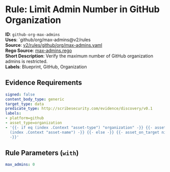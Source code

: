 # Rule: Limit Admin Number in GitHub Organization

**ID**: `github-org-max-admins`  
**Uses**: `github/org/max-admins@v2/rules  
**Source**: [v2/rules/github/org/max-admins.yaml](https://github.com/scribe-public/sample-policies/v2/rules/github/org/max-admins.yaml)  
**Rego Source**: [max-admins.rego](https://github.com/scribe-public/sample-policies/v2/rules/github/org/max-admins.rego)  
**Short Description**: Verify the maximum number of GitHub organization admins is restricted.  
**Labels**: Blueprint, GitHub, Organization

## Evidence Requirements

```yaml
signed: false
content_body_type: generic
target_type: data
predicate_type: http://scribesecurity.com/evidence/discovery/v0.1
labels:
- platform=github
- asset_type=organization
- '{{- if eq (index .Context "asset-type") "organization" -}} {{- asset_on_target
  (index .Context "asset-name") -}} {{- else -}} {{- asset_on_target nil -}} {{- end
  -}}'
```
## Rule Parameters (`with`)

```yaml
max_admins: 0
```
